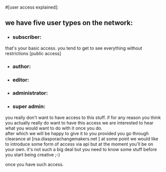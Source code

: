 #[user access explained]:

## we have five user types on the network:

- ### subscriber:
that's your basic access. you tend to get to see everything without restrictions [public access]
- ### author:
- ### editor:
- ### administrator:
- ### super admin:  
you really don't want to have access to this stuff. if for any reason you think you actually really do want to have this access we are interested to hear what you would want to do with it once you do.  
 after which we will be happy to give it to you provided you go through clearance at [rsa.diasporachangemakers.net  ]
at some point we would like to introduce some form of access via api but at the moment you'll be on your own. it's not such a big deal but you need to know some stuff before you start being creative ;-)

once you have such access.

